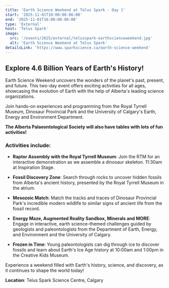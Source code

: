 ```yaml
---
title: 'Earth Science Weekend at Telus Spark - Day 1'
start: '2025-11-01T10:00:00-06:00'
end: '2025-11-01T16:00:00-06:00'
type: 'External'
host: 'Telus Spark'
image:
  src: '/events/2025/external/telusspark-earthscienceweekend.jpg'
  alt: 'Earth Science Weekend at Telus Spark'
detailsLink: 'https://www.sparkscience.ca/earth-science-weekend'
---
```


## Explore 4.6 Billion Years of Earth's History!

Earth Science Weekend uncovers the wonders of the planet's past, present, and future. This two-day event offers exciting activities for all ages, showcasing the evolution of Earth with the help of Alberta's leading science organizations.

Join hands-on experiences and programming from the Royal Tyrrell Museum, Dinosaur Provincial Park and the University of Calgary's Earth, Energy and Environment Department.

**The Alberta Palaeontological Society will also have tables with lots of fun activities!**

### Activities include:

- **Raptor Assembly with the Royal Tyrrell Museum**: Join the RTM for an interactive demonstration as we assemble a dinosaur skeleton. 11:30am at Inspiration Stage.

- **Fossil Discovery Zone**: Search through rocks to uncover hidden fossils from Alberta's ancient history, presented by the Royal Tyrrell Museum in the atrium.

- **Mesozoic Match**: Match the tracks and traces of Dinosaur Provincial Park's incredible modern wildlife to similar signs of ancient life from the fossil record.

- **Energy Maze, Augmented Reality Sandbox, Minerals and MORE**: Engage in interactive, earth science-themed challenges guided by geologists and paleontologists from the Department of Earth, Energy, and Environment and the University of Calgary.

- **Frozen in Time**: Young paleontologists can dig through ice to discover fossils and learn about Earth's Ice Age history at 10:00am and 1:00pm in the Creative Kids Museum.

Experience a weekend filled with Earth's history, science, and discovery, as it continues to shape the world today!

**Location**: Telus Spark Science Centre, Calgary